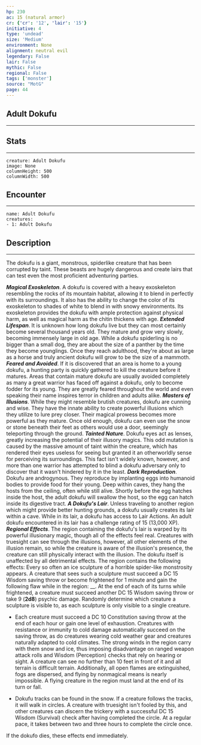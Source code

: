 ```yaml
---
hp: 230
ac: 15 (natural armor)
cr: {'cr': '12', 'lair': '15'}
initiative: 4
type: 'undead'    
size: 'Medium'
environment: None
alignment: neutral evil
legendary: False
lair: False
mythic: False
regional: False
tags: ['monster']
source: "MotG"
page: 44
---
```


## Adult Dokufu
---



## Stats
---

```statblock
creature: Adult Dokufu
image: None
columnHeight: 500
columnWidth: 500
```

## Encounter
---

```encounter-table
name: Adult Dokufu
creatures:
- 1: Adult Dokufu
```

## Description
---
The dokufu is a giant, monstrous, spiderlike creature that has been corrupted by taint. These beasts are hugely dangerous and create lairs that can test even the most proficient adventuring parties.

**_Magical Exoskeleton_**. A dokufu is covered with a heavy exoskeleton resembling the rocks of its mountain habitat, allowing it to blend in perfectly with its surroundings. It also has the ability to change the color of its exoskeleton to shades of white to blend in with snowy environments. Its exoskeleton provides the dokufu with ample protection against physical harm, as well as magical harm as the chitin thickens with age.
**_Extended Lifespan_**. It is unknown how long dokufu live but they can most certainly become several thousand years old. They mature and grow very slowly, becoming immensely large in old age. While a dokufu spiderling is no bigger than a small dog, they are about the size of a panther by the time they become younglings. Once they reach adulthood, they're about as large as a horse and truly ancient dokufu will grow to be the size of a mammoth.
**_Feared and Avoided_**. If it is discovered that an area is home to a young dokufu, a hunting party is quickly gathered to kill the creature before it matures. Areas that contain mature dokufu are usually avoided completely as many a great warrior has faced off against a dokufu, only to become fodder for its young. They are greatly feared throughout the world and even speaking their name inspires terror in children and adults alike.
**_Masters of Illusions_**. While they might resemble brutish creatures, dokufu are cunning and wise. They have the innate ability to create powerful illusions which they utilize to lure prey closer. Their magical prowess becomes more powerful as they mature. Once old enough, dokufu can even use the snow or stone beneath their feet as others would use a door, seemingly teleporting through the ground.
**_Tainted Nature_**. Dokufu eyes act as lenses, greatly increasing the potential of their illusory magics. This odd mutation is caused by the massive amount of taint within the creature, which has rendered their eyes useless for seeing but granted it an otherworldly sense for perceiving its surroundings. This fact isn't widely known, however, and more than one warrior has attempted to blind a dokufu adversary only to discover that it wasn't hindered by it in the least.
**_Dark Reproduction_**. Dokufu are androgynous. They reproduce by implanting eggs into humanoid bodies to provide food for their young. Deep within caves, they hang the hosts from the ceiling, often while still alive. Shortly before the egg hatches inside the host, the adult dokufu will swallow the host, so the egg can hatch inside its digestive tract.
**_A Dokufu's Lair_**. Unless traveling to another region which might provide better hunting grounds, a dokufu usually creates its lair within a cave. While in its lair, a dokufu has access to Lair Actions. An adult dokufu encountered in its lair has a challenge rating of 15 (13,000 XP).
**_Regional Effects_**. The region containing the dokufu's lair is warped by its powerful illusionary magic, though all of the effects feel real. Creatures with truesight can see through the illusions, however, all other elements of the illusion remain, so while the creature is aware of the illusion's presence, the creature can still physically interact with the illusion. The dokufu itself is unaffected by all detrimental effects. The region contains the following effects:
Every so often an ice sculpture of a horrible spider-like monstrosity appears. A creature that sees such a sculpture must succeed a DC 15 Wisdom saving throw or become frightened for 1 minute and gain the following flaw while in the region: __.
At the end of each of its turns while frightened, a creature must succeed another DC 15 Wisdom saving throw or take 9 (**2d8**) psychic damage. Randomly determine which creature a sculpture is visible to, as each sculpture is only visible to a single creature.

- Each creature must succeed a DC 10 Constitution saving throw at the end of each hour or gain one level of exhaustion. Creatures with resistance or immunity to cold damage automatically succeed on the saving throw, as do creatures wearing cold weather gear and creatures naturally adapted to cold climates.
The strong winds in the region carry with them snow and ice, thus imposing disadvantage on ranged weapon attack rolls and Wisdom (Perception) checks that rely on hearing or sight. A creature can see no further than 10 feet in front of it and all terrain is difficult terrain.
Additionally, all open flames are extinguished, fogs are dispersed, and flying by nonmagical means is nearly impossible. A flying creature in the region must land at the end of its turn or fall.

- Dokufu tracks can be found in the snow. If a creature follows the tracks, it will walk in circles. A creature with truesight isn't fooled by this, and other creatures can discern the trickery with a successful DC 15 Wisdom (Survival) check after having completed the circle. At a regular pace, it takes between two and three hours to complete the circle once.


If the dokufo dies, these effects end immediately.




